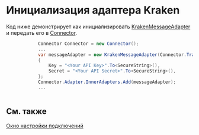 # Инициализация адаптера Kraken

Код ниже демонстрирует как инициализировать [KrakenMessageAdapter](xref:StockSharp.Kraken.KrakenMessageAdapter) и передать его в [Connector](xref:StockSharp.Algo.Connector).

```cs
            Connector Connector = new Connector();				
            ...				
            var messageAdapter = new KrakenMessageAdapter(Connector.TransactionIdGenerator)
            {
                Key = "<Your API Key>".To<SecureString>(),
                Secret = "<Your API Secret>".To<SecureString>(),
            };
            Connector.Adapter.InnerAdapters.Add(messageAdapter);
            ...	
							
```

## См. также

[Окно настройки подключений](API_UI_ConnectorWindow.md)
